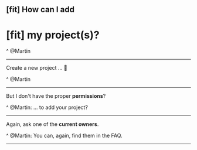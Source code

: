 ## [fit] How can I add
# [fit] **my project(s)**?

^ @Martin

---

Create a new project ... 🤔

^ @Martin

---

But I don't have the proper **permissions**?

^ @Martin: ... to add your project?

---

Again, ask one of the **current owners**.

^ @Martin: You can, again, find them in the FAQ.

---

